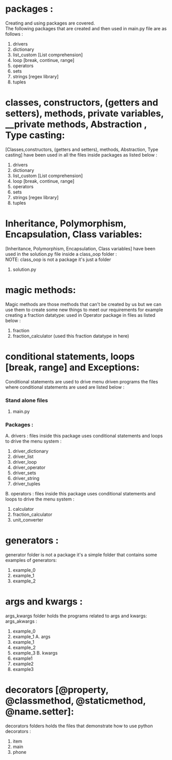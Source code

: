 # packages : 
Creating and using packages are covered.  
The following packages that are created and then used in main.py file are as follows : 
1. drivers
2. dictionary
3. list_custom [List comprehension]
4. loop [break, continue, range]
5. operators
6. sets
7. strings [regex library]
8. tuples   

# classes, constructors, (getters and setters), methods, private variables, __private methods, Abstraction , Type casting:
[Classes,constructors, (getters and setters), methods, Abstraction, Type casting] have been used in all the files inside packages as listed below : 
1. drivers
2. dictionary
3. list_custom [List comprehension]
4. loop [break, continue, range]
5. operators
6. sets
7. strings [regex library]
8. tuples  

# Inheritance, Polymorphism, Encapsulation, Class variables:
[Inheritance, Polymorphism, Encapsulation, Class variables] have been used in the solution.py file inside a class_oop folder :  
NOTE: class_oop is not a package it's just a folder
1. solution.py

# magic methods:
Magic methods are those methods that can't be created by us but we can use them to create some new things to meet our requirements for example creating a fraction datatype:
used in Operator package in files as listed below : 
1. fraction  
2. fraction_calculator (used this fraction datatype in here) 

# conditional statements, loops [break, range] and Exceptions: 
Conditional statements are used to drive menu driven programs
the files where conditional statements are used are listed below : 
### Stand alone files
1. main.py 
### Packages : 
A. drivers : files inside this package uses conditional statements and loops to drive the menu system :
1. driver_dictionary 
2. driver_list
3. driver_loop
4. driver_operator
5. driver_sets
6. driver_string
7. driver_tuples  
  
B. operators : files inside this package uses conditional statements and loops to drive the menu system :
1. calculator
2. fraction_calculator
3. unit_converter

# generators : 
generator folder is not a package it's a simple folder that contains some examples of generators: 
1. example_0
2. example_1
3. example_2

# args and kwargs : 
args_kwargs folder holds the programs related to args and kwargs:
args_akwargs :
1. example_0
2. example_1
A. args  
1. example_1
2. example_2
3. example_3
B. kwargs
1. example1
2. example2
3. example3

# decorators [@property, @classmethod, @staticmethod, @name.setter]:
decorators folders holds the files that demonstrate how to use python decorators : 
1. item
2. main
3. phone

 